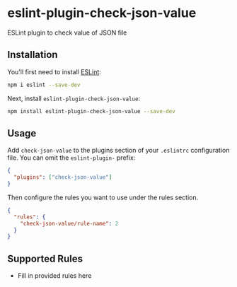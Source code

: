 # eslint-plugin-check-json-value

ESLint plugin to check value of JSON file

## Installation

You'll first need to install [ESLint](https://eslint.org/):

```sh
npm i eslint --save-dev
```

Next, install `eslint-plugin-check-json-value`:

```sh
npm install eslint-plugin-check-json-value --save-dev
```

## Usage

Add `check-json-value` to the plugins section of your `.eslintrc` configuration file. You can omit the `eslint-plugin-` prefix:

```json
{
  "plugins": ["check-json-value"]
}
```

Then configure the rules you want to use under the rules section.

```json
{
  "rules": {
    "check-json-value/rule-name": 2
  }
}
```

## Supported Rules

- Fill in provided rules here
